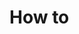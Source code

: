 # How to

<seealso>
    <category ref="nav">
        <a href="Working-with-files.md"/>
        <a href="Tooltips.md"/>
    </category>
</seealso>
